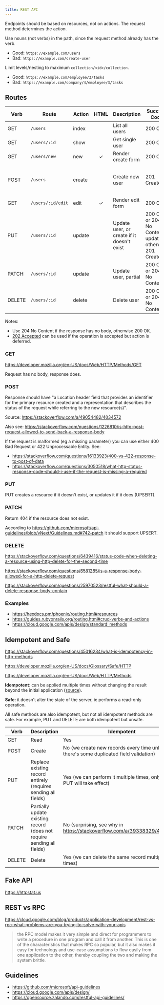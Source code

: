 ```yaml
---
title: REST API
---
```


Endpoints should be based on resources, not on actions. The request method determines the action.

Use nouns (not verbs) in the path, since the request method already has the verb.

- Good: `https://example.com/users`
- Bad: `https://example.com/create-user`

Limit levels/nesting to maximum `collection/<id>/collection`.

- Good: `https://example.com/employee/3/tasks`
- Bad: `https://example.com/company/4/employee/3/tasks`

## Routes

| Verb   | Route             | Action | HTML | Description                                | Success Code                                               | Failure Code                                | Request Body | Response Body                                 |
| ------ | ----------------- | ------ | :--: | ------------------------------------------ | ---------------------------------------------------------- | ------------------------------------------- | :----------: | --------------------------------------------- |
| GET    | `/users`          | index  |      | List all users                             | 200 OK                                                     | 404 Not Found                               |      ✖       | Resource list                                 |
| GET    | `/users/:id`      | show   |      | Get single user                            | 200 OK                                                     | 404 Not Found                               |      ✖       | Resource                                      |
| GET    | `/users/new`      | new    |  ✓   | Render create form                         | 200 OK                                                     | 404 Not Found                               |      ✖       | HTML                                          |
| POST   | `/users`          | create |      | Create new user                            | 201 Created                                                | 400 Bad Request or 422 Unprocessable Entity |   Resource   | Location header + status - [see below](#post) |
| GET    | `/users/:id/edit` | edit   |  ✓   | Render edit form                           | 200 OK                                                     | 404 Not Found                               |      ✖       | HTML                                          |
| PUT    | `/users/:id`      | update |      | Update user, or create if it doesn't exist | 200 OK or 204 No Content if updated, otherwise 201 Created |                                             |   Resource   | Optional                                      |
| PATCH  | `/users/:id`      | update |      | Update user, partial                       | 200 OK or 204 No Content                                   | 404 Not Found                               |   Resource   | Optional                                      |
| DELETE | `/users/:id`      | delete |      | Delete user                                | 200 OK or 204 No Content                                   |                                             |      ✖       | Entity describing status or nothing           |

Notes:

- Use 204 No Content if the response has no body, otherwise 200 OK.
- [202 Accepted](https://developer.mozilla.org/en-US/docs/Web/HTTP/Status/202) can be used if the operation is accepted but action is deferred.

### GET

https://developer.mozilla.org/en-US/docs/Web/HTTP/Methods/GET

Request has no body, response does.

### POST

Response should have "a Location header field that provides an identifier for the primary resource created and a representation that describes the status of the request while referring to the new resource(s)".

Source: https://stackoverflow.com/a/49054482/4034572

Also see: https://stackoverflow.com/questions/1226810/is-http-post-request-allowed-to-send-back-a-response-body

If the request is malformed (eg a missing parameter) you can use either 400 Bad Request or 422 Unprocessable Entity. See:
- https://stackoverflow.com/questions/16133923/400-vs-422-response-to-post-of-data
- https://stackoverflow.com/questions/3050518/what-http-status-response-code-should-i-use-if-the-request-is-missing-a-required

### PUT

PUT creates a resource if it doesn't exist, or updates it if it does (UPSERT).

### PATCH

Return 404 if the resource does not exist.

According to https://github.com/microsoft/api-guidelines/blob/vNext/Guidelines.md#742-patch it should support UPSERT.

### DELETE

https://stackoverflow.com/questions/6439416/status-code-when-deleting-a-resource-using-http-delete-for-the-second-time

https://stackoverflow.com/questions/6581285/is-a-response-body-allowed-for-a-http-delete-request

https://stackoverflow.com/questions/25970523/restful-what-should-a-delete-response-body-contain

### Examples

- https://hexdocs.pm/phoenix/routing.html#resources
- https://guides.rubyonrails.org/routing.html#crud-verbs-and-actions
- https://cloud.google.com/apis/design/standard_methods

## Idempotent and Safe

https://stackoverflow.com/questions/45016234/what-is-idempotency-in-http-methods

https://developer.mozilla.org/en-US/docs/Glossary/Safe/HTTP

https://developer.mozilla.org/en-US/docs/Web/HTTP/Methods

**Idempotent**: can be applied multiple times without changing the result beyond the initial application ([source](https://en.wikipedia.org/wiki/Idempotence)).

**Safe**: it doesn't alter the state of the server, ie performs a read-only operation.

All safe methods are also idempotent, but not all idempotent methods are safe. For example, PUT and DELETE are both idempotent but unsafe.

| Verb   | Description                                                            | Idempotent                                                                            | Safe |
| ------ | ---------------------------------------------------------------------- | ------------------------------------------------------------------------------------- | ---- |
| GET    | Read                                                                   | Yes                                                                                   | Yes  |
| POST   | Create                                                                 | No (we create new records every time unless there's some duplicated field validation) | No   |
| PUT    | Replace existing record entirely (requires sending all fields)         | Yes (we can perform it multiple times, only the first PUT will take effect)           | No   |
| PATCH  | Partially update existing record (does not require sending all fields) | No (surprising, see why in https://stackoverflow.com/a/39338329/4034572)              | No   |
| DELETE | Delete                                                                 | Yes (we can delete the same record multiple times)                                    | No   |

## Fake API

https://httpstat.us

## REST vs RPC

https://cloud.google.com/blog/products/application-development/rest-vs-rpc-what-problems-are-you-trying-to-solve-with-your-apis

> the RPC model makes it very simple and direct for programmers to write a procedure in one program and call it from another. This is one of the characteristics that makes RPC so popular, but it also makes it easy for technology and use-case assumptions to flow easily from one application to the other, thereby coupling the two and making the system brittle.

## Guidelines

- https://github.com/microsoft/api-guidelines
- https://cloud.google.com/apis/design/
- https://opensource.zalando.com/restful-api-guidelines/

